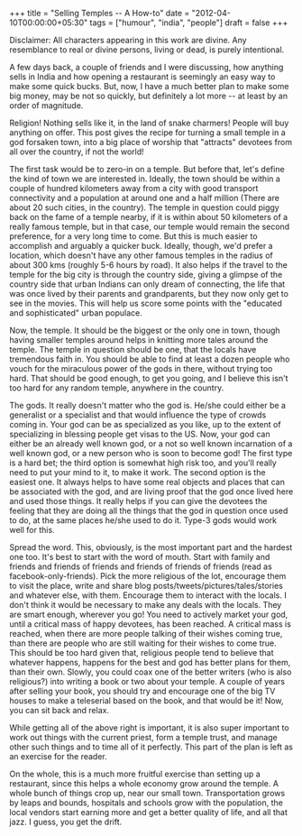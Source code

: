 +++
title = "Selling Temples -- A How-to"
date = "2012-04-10T00:00:00+05:30"
tags = ["humour", "india", "people"]
draft = false
+++

Disclaimer: All characters appearing in this work are divine.  Any
resemblance to real or divine persons, living or dead, is purely
intentional.

A few days back, a couple of friends and I were discussing, how
anything sells in India and how opening a restaurant is seemingly
an easy way to make some quick bucks.  But, now, I have a much
better plan to make some big money, may be not so quickly, but
definitely a lot more -- at least by an order of magnitude.

Religion!  Nothing sells like it, in the land of snake charmers!
People will buy anything on offer.  This post gives the recipe for
turning a small temple in a <span class="underline">god forsaken</span> town, into a big place
of worship that "attracts" devotees from all over the country, if
not the world!

The first task would be to zero-in on a temple.  But before that,
let's define the kind of town we are interested in.  Ideally, the
town should be within a couple of hundred kilometers away from a
city with good transport connectivity and a population at around
one and a half million (There are about 20 such cities, in the
country).  The temple in question could piggy back on the fame of
a temple nearby, if it is within about 50 kilometers of a really
famous temple, but in that case, our temple would remain the
second preference, for a very long time to come.  But this is much
easier to accomplish and arguably a quicker buck.  Ideally,
though, we'd prefer a location, which doesn't have any other
famous temples in the radius of about 300 kms (roughly 5-6 hours
by road).  It also helps if the travel to the temple for the big
city is through the country side, giving a glimpse of the country
side that urban Indians can only dream of connecting, the life
that was once lived by their parents and grandparents, but they
now only get to see in the movies.  This will help us score some
points with the "educated and sophisticated" urban populace.

Now, the temple.  It should be the biggest or the only one in
town, though having smaller temples around helps in knitting more
tales around the temple.  The temple in question should be one,
that the locals have tremendous faith in.  You should be able to
find at least a dozen people who vouch for the miraculous power of
the gods in there, without trying too hard.  That should be good
enough, to get you going, and I believe this isn't too hard for
any random temple, anywhere in the country.

The gods.  It really doesn't matter who the god is.  He/she could
either be a generalist or a specialist and that would influence
the type of crowds coming in.  Your god can be as specialized as
you like, up to the extent of specializing in blessing people get
visas to the US.  Now, your god can either be an already well
known god, or a not so well known incarnation of a well known god,
or a new person who is soon to become god!  The first type is a
hard bet; the third option is somewhat high risk too, and you'll
really need to put your mind to it, to make it work.  The second
option is the easiest one.  It always helps to have some real
objects and places that can be associated with the god, and are
living proof that the god once lived here and used those things.
It really helps if you can give the devotees the feeling that they
are doing all the things that the god in question once used to do,
at the same places he/she used to do it.  Type-3 gods would work
well for this.

Spread the word.  This, obviously, is the most important part and
the hardest one too.  It's best to start with the word of mouth.
Start with family and friends and friends of friends and friends
of friends of friends (read as facebook-only-friends).  Pick the
more religious of the lot, encourage them to visit the place,
write and share blog posts/tweets/pictures/tales/stories and
whatever else, with them.  Encourage them to interact with the
locals.  I don't think it would be necessary to make any deals
with the locals.  They are smart enough, wherever you go!  You
need to actively market your god, until a critical mass of happy
devotees, has been reached.  A critical mass is reached, when
there are more people talking of their wishes coming true, than
there are people who are still waiting for their wishes to come
true.  This should be too hard given that, religious people tend
to believe that whatever happens, happens for the best and god has
better plans for them, than their own.  Slowly, you could coax one
of the better writers (who is also religious?) into writing a book
or two about your temple.  A couple of years after selling your
book, you should try and encourage one of the big TV houses to
make a teleserial based on the book, and that would be it!  Now,
you can sit back and relax.

While getting all of the above right is important, it is also
super important to work out things with the current priest, form a
temple trust, and manage other such things and to time all of it
perfectly.  This part of the plan is left as an exercise for the
reader.

On the whole, this is a much more fruitful exercise than setting
up a restaurant, since this helps a whole economy grow around the
temple.  A whole bunch of things crop up, near our small town.
Transportation grows by leaps and bounds, hospitals and schools
grow with the population, the local vendors start earning more and
get a better quality of life, and all that jazz.  I guess, you get
the drift.
